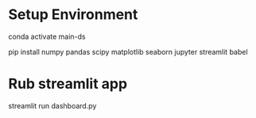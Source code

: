 # Setup Environment

conda activate main-ds

pip install numpy pandas scipy matplotlib seaborn jupyter streamlit babel

# Rub streamlit app

streamlit run dashboard.py

